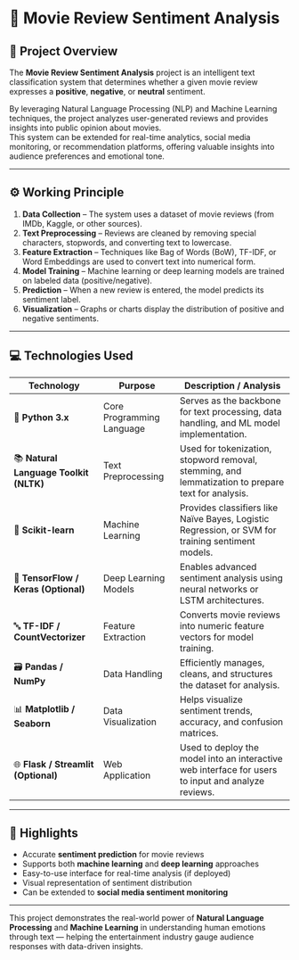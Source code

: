 # 🎥 Movie Review Sentiment Analysis

## 📘 Project Overview
The **Movie Review Sentiment Analysis** project is an intelligent text classification system that determines whether a given movie review expresses a **positive**, **negative**, or **neutral** sentiment.  

By leveraging Natural Language Processing (NLP) and Machine Learning techniques, the project analyzes user-generated reviews and provides insights into public opinion about movies.  
This system can be extended for real-time analytics, social media monitoring, or recommendation platforms, offering valuable insights into audience preferences and emotional tone.

---

## ⚙️ Working Principle
1. **Data Collection** – The system uses a dataset of movie reviews (from IMDb, Kaggle, or other sources).  
2. **Text Preprocessing** – Reviews are cleaned by removing special characters, stopwords, and converting text to lowercase.  
3. **Feature Extraction** – Techniques like Bag of Words (BoW), TF-IDF, or Word Embeddings are used to convert text into numerical form.  
4. **Model Training** – Machine learning or deep learning models are trained on labeled data (positive/negative).  
5. **Prediction** – When a new review is entered, the model predicts its sentiment label.  
6. **Visualization** – Graphs or charts display the distribution of positive and negative sentiments.

---

## 💻 Technologies Used

| **Technology** | **Purpose** | **Description / Analysis** |
|----------------|--------------|-----------------------------|
| 🐍 **Python 3.x** | Core Programming Language | Serves as the backbone for text processing, data handling, and ML model implementation. |
| 📚 **Natural Language Toolkit (NLTK)** | Text Preprocessing | Used for tokenization, stopword removal, stemming, and lemmatization to prepare text for analysis. |
| 🤖 **Scikit-learn** | Machine Learning | Provides classifiers like Naïve Bayes, Logistic Regression, or SVM for training sentiment models. |
| 🧠 **TensorFlow / Keras (Optional)** | Deep Learning Models | Enables advanced sentiment analysis using neural networks or LSTM architectures. |
| 🔤 **TF-IDF / CountVectorizer** | Feature Extraction | Converts movie reviews into numeric feature vectors for model training. |
| 🗃️ **Pandas / NumPy** | Data Handling | Efficiently manages, cleans, and structures the dataset for analysis. |
| 📊 **Matplotlib / Seaborn** | Data Visualization | Helps visualize sentiment trends, accuracy, and confusion matrices. |
| 🌐 **Flask / Streamlit (Optional)** | Web Application | Used to deploy the model into an interactive web interface for users to input and analyze reviews. |

---

## 🌟 Highlights
- Accurate **sentiment prediction** for movie reviews  
- Supports both **machine learning** and **deep learning** approaches  
- Easy-to-use interface for real-time analysis (if deployed)  
- Visual representation of sentiment distribution  
- Can be extended to **social media sentiment monitoring**  

---

This project demonstrates the real-world power of **Natural Language Processing** and **Machine Learning** in understanding human emotions through text — helping the entertainment industry gauge audience responses with data-driven insights.
